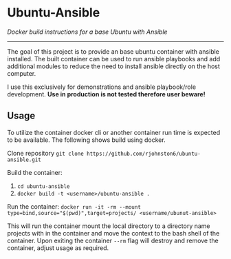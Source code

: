 # Ubuntu-Ansible

_Docker build instructions for a base Ubuntu with Ansible_

---

The goal of this project is to provide an base ubuntu container with ansible installed. The built container can be used to run ansible playbooks and add additional modules to reduce the need to install ansible directly on the host computer.

I use this exclusively for demonstrations and ansible playbook/role development. **Use in production is not tested therefore user beware!**

## Usage

To utilize the container docker cli or another container run time is expected to be available. The following shows build using docker.

Clone repository
```git clone https://github.com/rjohnston6/ubuntu-ansible.git```

Build the container:
1. ```cd ubuntu-ansible```
2. ```docker build -t <username>/ubuntu-ansible .```

Run the container:
```docker run -it -rm --mount type=bind,source="$(pwd)",target=projects/ <username/ubunut-ansible>```

This will run the container mount the local directory to a directory name projects with in the container and move the context to the bash shell of the container. Upon exiting the container ```--rm``` flag will destroy and remove the container, adjust usage as required.
